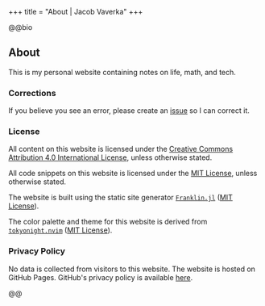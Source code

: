 +++
title = "About | Jacob Vaverka"
+++

@@bio

## About

This is my personal website containing notes on life, math, and tech.

### Corrections

If you believe you see an error, please create an
[issue](https://github.com/jvaverka/jvaverka.github.io/issues/new)
so I can correct it.

### License

All content on this website is licensed under the [Creative Commons Attribution
4.0 International License](https://creativecommons.org/licenses/by/4.0/),
unless otherwise stated.

All code snippets on this website is licensed under the [MIT
License](https://mit-license.org/), unless otherwise stated.

The website is built using the static site generator
[`Franklin.jl`](https://franklinjl.org/) ([MIT
License](https://github.com/tlienart/Franklin.jl/blob/master/LICENSE.md)).

The color palette and theme for this website is derived from
[`tokyonight.nvim`](https://github.com/folke/tokyonight.nvim) ([MIT
License](https://github.com/folke/tokyonight.nvim/blob/main/LICENSE)).

### Privacy Policy

No data is collected from visitors to this website. The website is hosted on
GitHub Pages. GitHub's privacy policy is available
[here](https://help.github.com/en/github/site-policy/github-privacy-statement).

@@ <!-- bio -->
